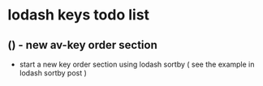 # lodash keys todo list

## () - new av-key order section
* start a new key order section using lodash sortby ( see the example in lodash sortby post )